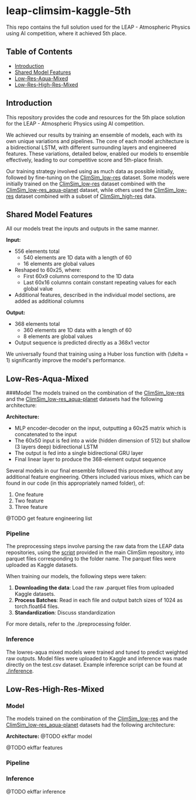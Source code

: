 # leap-climsim-kaggle-5th

This repo contains the full solution used for the LEAP - Atmospheric Physics using AI competition, where it achieved 5th place.

## Table of Contents
- [Introduction](#introduction)
- [Shared Model Features](#shared-model-features)
- [Low-Res-Aqua-Mixed](#Low-Res-Aqua-Mixed)
- [Low-Res-High-Res-Mixed](#Low-Res-High-Res-Mixed)

## Introduction
This repository provides the code and resources for the 5th place solution for the LEAP - Atmospheric Physics using AI competition.

We achieved our results by training an ensemble of models, each with its own unique variations and pipelines. The core of each model architecture is a bidirectional LSTM, with different surrounding layers and engineered features. These variations, detailed below, enabled our models to ensemble effectively, leading to our competitive score and 5th-place finish.

Our training strategy involved using as much data as possible initially, followed by fine-tuning on the [ClimSim_low-res](https://huggingface.co/datasets/LEAP/ClimSim_low-res) dataset. Some models were initially trained on the [ClimSim_low-res](https://huggingface.co/datasets/LEAP/ClimSim_low-res) dataset combined with the [ClimSim_low-res_aqua-planet](https://huggingface.co/datasets/LEAP/ClimSim_low-res_aqua-planet) dataset, while others used the [ClimSim_low-res](https://huggingface.co/datasets/LEAP/ClimSim_low-res) dataset combined with a subset of [ClimSim_high-res](https://huggingface.co/datasets/LEAP/ClimSim_high-res) data.

## Shared Model Features

All our models treat the inputs and outputs in the same manner.

**Input:**
- 556 elements total
  - 540 elements are 1D data with a length of 60
  - 16 elements are global values
- Reshaped to 60x25, where:
  - First 60x9 columns correspond to the 1D data
  - Last 60x16 columns contain constant repeating values for each global value
- Additional features, described in the individual model sections, are added as additional columns

**Output:**  
- 368 elements total
  - 360 elements are 1D data with a length of 60
  - 8 elements are global values
- Output sequence is predicted directly as a 368x1 vector

We universally found that training using a Huber loss function with \(\delta = 1\) significantly improve the model's performance.

## Low-Res-Aqua-Mixed

###Model 
The models trained on the combination of the [ClimSim_low-res](https://huggingface.co/datasets/LEAP/ClimSim_low-res) and the [ClimSim_low-res_aqua-planet](https://huggingface.co/datasets/LEAP/ClimSim_low-res_aqua-planet) datasets had the following architecture:

**Architecture:**
- MLP encoder-decoder on the input, outputting a 60x25 matrix which is concatenated to the input
- The 60x50 input is fed into a wide (hidden dimension of 512) but shallow (3 layers deep) bidirectional LSTM 
- The output is fed into a single bidirectional GRU layer
- Final linear layer to produce the 368-element output sequence

Several models in our final ensemble followed this procedure without any additional feature engineering. Others included various mixes, which can be found in our code (in this appropriately named folder), of:
1. One feature
2. Two feature
3. Three feature

@TODO get feature engineering list

### Pipeline

The preprocessing steps involve parsing the raw data from the LEAP data repositories, using the [script](https://github.com/leap-stc/ClimSim/blob/main/for_kaggle_users.py) provided in the main ClimSim repository, into parquet files corresponding to the folder name. The parquet files were uploaded as Kaggle datasets. 

When training our models, the following steps were taken: 
1. **Downloading the data**: Load the raw .parquet files from uploaded Kaggle datasets.
2. **Process Batches**: Read in each file and output batch sizes of 1024 as torch.float64 files. 
3. **Standardization**: Discuss standardization

For more details, refer to the ./preprocessing folder.

### Inference

The lowres-aqua mixed models were trained and tuned to predict weighted raw outputs. Model files were uploaded to Kaggle and inference was made directly on the test.csv dataset. Example inference script can be found at [./inference](./inference).

## Low-Res-High-Res-Mixed

### Model
The models trained on the combination of the [ClimSim_low-res](https://huggingface.co/datasets/LEAP/ClimSim_low-res) and the [ClimSim_low-res_aqua-planet](https://huggingface.co/datasets/LEAP/ClimSim_low-res_aqua-planet) datasets had the following architecture:

**Architecture:**
@TODO ekffar model

@TODO ekffar features

### Pipeline

### Inference

@TODO ekffar inference
